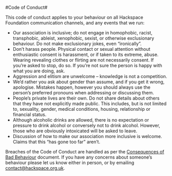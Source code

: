 #Code of Conduct#

This code of conduct applies to your behaviour on all Hackspace
Foundation communication channels, and any events that we run:

* Our association is inclusive; do not engage in homophobic, racist, transphobic, ableist, xenophobic, sexist, or otherwise exclusionary behaviour. Do not make exclusionary jokes, even “ironically”.
* Don’t harass people. Physical contact or sexual attention without enthusiastic consent is harassment, or if taken to its extreme, abuse. Wearing revealing clothes or flirting are not necessarily consent. If you’re asked to stop, do so. If you’re not sure the person is happy with what you are doing, ask.
* Aggression and elitism are unwelcome – knowledge is not a competition.
* We’d rather you ask about gender than assume, and if you get it wrong, apologise. Mistakes happen, however you should always use the person’s preferred pronouns when addressing or discussing them.
* People’s private lives are their own. Do not share details about others that they have not explicitly made public. This includes, but is not limited to, sexuality, gender, medical conditions, housing, relationship or financial status.
* Although alcoholic drinks are allowed, there is no expectation or pressure to drink alcohol or conversely not to drink alcohol. However, those who are obviously intoxicated will be asked to leave.
* Discussion of how to make our association more inclusive is welcome. Claims that this “has gone too far” aren’t.

Breaches of the Code of Conduct are handled as per the [Consequences of Bad Behaviour](badBehaviour.md) document.
If you have any concerns about someone’s behaviour please let us know either in person, or by emailing contact@hackspace.org.uk.
